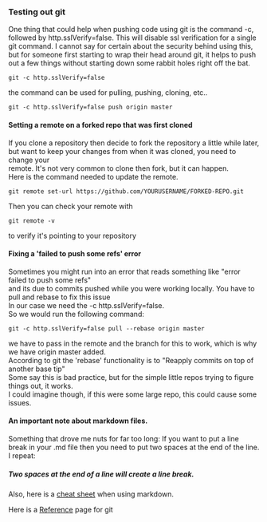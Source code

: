 ### Testing out git

One thing that could help when pushing code using git is the command -c, followed by http.sslVerify=false. 
This will disable ssl verification for a single git command.  I cannot say for
certain about the security behind using this, but for someone first starting 
to wrap their head around git, it helps to push out a few things without 
starting down some rabbit holes right off the bat.  
```
git -c http.sslVerify=false
```
the command can be used for pulling, pushing, cloning, etc..
```
git -c http.sslVerify=false push origin master
```


#### Setting a remote on a forked repo that was first cloned
If you clone a repository then decide to fork the repository a little while later,  
but want to keep your changes from when it was cloned, you need to change your  
remote.  It's not very common to clone then fork, but it can happen.  
Here is the command needed to update the remote.  

```
git remote set-url https://github.com/YOURUSERNAME/FORKED-REPO.git
```
Then you can check your remote with  
```
git remote -v
```
to verify it's pointing to your repository  
  
  


#### Fixing a 'failed to push some refs' error
Sometimes you might run into an error that reads something like "error failed to push some refs"  
and its due to commits pushed while you were working locally.  You have to pull and rebase to fix this issue  
In our case we need the -c http.sslVerify=false.  
So we would run the following command:
```
git -c http.sslVerify=false pull --rebase origin master
```
we have to pass in the remote and the branch for this to work, which is why we have origin master added.  
According to git the 'rebase' functionality is to "Reapply commits on top of another base tip"  
Some say this is bad practice, but for the simple little repos trying to figure things out, it works.  
I could imagine though, if this were some large repo, this could cause some issues.  
  

  
#### An important note about markdown files.  
Something that drove me nuts for far too long:
If you want to put a line break in your .md file then you need to put two spaces at the end of the line.  
I repeat:  
##### Two spaces at the end of a line will create a line break.  

Also, here is a [cheat sheet](https://github.com/adam-p/markdown-here/wiki/Markdown-Cheatsheet) when using markdown.  
  
Here is a [Reference](https://git-scm.com/docs) page for git
